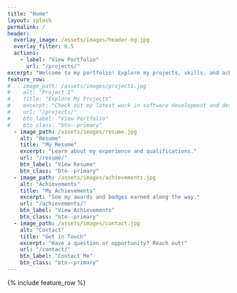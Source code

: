 ```yaml
---
title: "Home"
layout: splash
permalink: /
header:
  overlay_image: /assets/images/header-bg.jpg
  overlay_filter: 0.5
  actions:
    - label: "View Portfolio"
      url: "/projects/"
excerpt: "Welcome to my portfolio! Explore my projects, skills, and achievements below."
feature_row:
#  - image_path: /assets/images/project1.jpg
#    alt: "Project 1"
#    title: "Explore My Projects"
#    excerpt: "Check out my latest work in software development and design."
#    url: "/projects/"
#    btn_label: "View Portfolio"
#    btn_class: "btn--primary"
  - image_path: /assets/images/resume.jpg
    alt: "Resume"
    title: "My Resume"
    excerpt: "Learn about my experience and qualifications."
    url: "/resume/"
    btn_label: "View Resume"
    btn_class: "btn--primary"
  - image_path: /assets/images/achievements.jpg
    alt: "Achievements"
    title: "My Achievements"
    excerpt: "See my awards and badges earned along the way."
    url: "/achievements/"
    btn_label: "View Achievements"
    btn_class: "btn--primary"
  - image_path: /assets/images/contact.jpg
    alt: "Contact"
    title: "Get in Touch"
    excerpt: "Have a question or opportunity? Reach out!"
    url: "/contact/"
    btn_label: "Contact Me"
    btn_class: "btn--primary"
---
```


{% include feature_row %}
